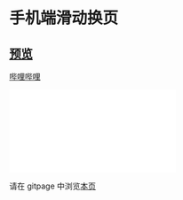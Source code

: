 # 手机端滑动换页

## [预览](src/index.html)

[哔哩哔哩](https://www.bilibili.com/video/BV1mg411Z7JX?share_source=copy_web&vd_source=00d04c7bdfef71b32eb0e3ca4b717366)

<iframe src="//player.bilibili.com/player.html?aid=513718658&bvid=BV1mg411Z7JX&cid=779116617&page=1" scrolling="no" border="0" frameborder="no" framespacing="0" allowfullscreen="true"> </iframe>

请在 gitpage 中浏览[本页](https://mekefly.github.io/quick-style/mobile-tab-nav)

